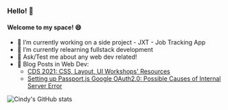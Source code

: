 ### Hello! 👋

#### Welcome to my space! 😄

- 🔭 I’m currently working on a side project - JXT - Job Tracking App
- 🌱 I’m currently relearning fullstack development 
- 💬 Ask/Test me about any web dev related! 
- 📝 Blog Posts in Web Dev: 
  - [CDS 2021: CSS, Layout, UI Workshops' Resources](https://dev.to/ngl4/css-layout-ui-2a66)
  - [Setting up Passport.js Google OAuth2.0: Possible Causes of Internal Server Error](https://dev.to/ngl4/setting-up-passportjs-google-oauth20-possible-causes-of-internal-server-error-2i33)

![Cindy's GitHub stats](https://github-readme-stats.vercel.app/api?username=ngl4&show_icons=true&theme=tokyonight)



<!--
**ngl4/ngl4** is a ✨ _special_ ✨ repository because its `README.md` (this file) appears on your GitHub profile.

Here are some ideas to get you started:

- 🔭 I’m currently working on ...
- 🌱 I’m currently learning ...
- 👯 I’m looking to collaborate on ...
- 🤔 I’m looking for help with ...
- 💬 Ask me about ...
- 📫 How to reach me: ...
- 😄 Pronouns: ...
- ⚡ Fun fact: ...
-->
